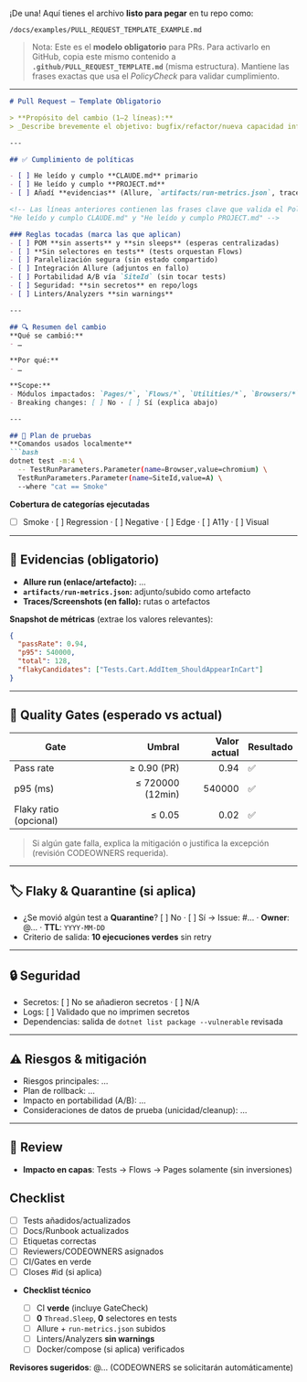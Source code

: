 ¡De una! Aquí tienes el archivo **listo para pegar** en tu repo como:

`/docs/examples/PULL_REQUEST_TEMPLATE_EXAMPLE.md`

> Nota: Este es el **modelo obligatorio** para PRs. Para activarlo en GitHub, copia este mismo contenido a **`.github/PULL_REQUEST_TEMPLATE.md`** (misma estructura). Mantiene las frases exactas que usa el *PolicyCheck* para validar cumplimiento.

---

````markdown
# Pull Request — Template Obligatorio

> **Propósito del cambio (1–2 líneas):**  
> _Describe brevemente el objetivo: bugfix/refactor/nueva capacidad infra/portabilidad, etc._

---

## ✅ Cumplimiento de políticas

- [ ] He leído y cumplo **CLAUDE.md** primario  
- [ ] He leído y cumplo **PROJECT.md**  
- [ ] Añadí **evidencias** (Allure, `artifacts/run-metrics.json`, traces)

<!-- Las líneas anteriores contienen las frases clave que valida el PolicyCheck:
"He leído y cumplo CLAUDE.md" y "He leído y cumplo PROJECT.md" -->

### Reglas tocadas (marca las que aplican)
- [ ] POM **sin asserts** y **sin sleeps** (esperas centralizadas)
- [ ] **Sin selectores en tests** (tests orquestan Flows)
- [ ] Paralelización segura (sin estado compartido)
- [ ] Integración Allure (adjuntos en fallo)
- [ ] Portabilidad A/B vía `SiteId` (sin tocar tests)
- [ ] Seguridad: **sin secretos** en repo/logs
- [ ] Linters/Analyzers **sin warnings**

---

## 🔍 Resumen del cambio
**Qué se cambió:**  
- …

**Por qué:**  
- …

**Scope:**  
- Módulos impactados: `Pages/*`, `Flows/*`, `Utilities/*`, `Browsers/*`, `Config/*`  
- Breaking changes: [ ] No · [ ] Sí (explica abajo)

---

## 🧪 Plan de pruebas
**Comandos usados localmente**
```bash
dotnet test -m:4 \
  -- TestRunParameters.Parameter(name=Browser,value=chromium) \
  TestRunParameters.Parameter(name=SiteId,value=A) \
  --where "cat == Smoke"
````

**Cobertura de categorías ejecutadas**

* [ ] Smoke  ·  \[ ] Regression  ·  \[ ] Negative  ·  \[ ] Edge  ·  \[ ] A11y  ·  \[ ] Visual

---

## 📎 Evidencias (obligatorio)

* **Allure run (enlace/artefacto):** …
* **`artifacts/run-metrics.json`:** adjunto/subido como artefacto
* **Traces/Screenshots (en fallo):** rutas o artefactos

**Snapshot de métricas** (extrae los valores relevantes):

```json
{
  "passRate": 0.94,
  "p95": 540000,
  "total": 128,
  "flakyCandidates": ["Tests.Cart.AddItem_ShouldAppearInCart"]
}
```

---

## 🚦 Quality Gates (esperado vs actual)

| Gate                   |           Umbral | Valor actual | Resultado |
| ---------------------- | ---------------: | -----------: | --------- |
| Pass rate              |      ≥ 0.90 (PR) |         0.94 | ✅         |
| p95 (ms)               | ≤ 720000 (12min) |       540000 | ✅         |
| Flaky ratio (opcional) |           ≤ 0.05 |         0.02 | ✅         |

> Si algún gate falla, explica la mitigación o justifica la excepción (revisión CODEOWNERS requerida).

---

## 🏷️ Flaky & Quarantine (si aplica)

* ¿Se movió algún test a **Quarantine**? \[ ] No · \[ ] Sí → Issue: #… · **Owner**: @… · **TTL**: `YYYY-MM-DD`
* Criterio de salida: **10 ejecuciones verdes** sin retry

---

## 🔒 Seguridad

* Secretos: \[ ] No se añadieron secretos · \[ ] N/A
* Logs: \[ ] Validado que no imprimen secretos
* Dependencias: salida de `dotnet list package --vulnerable` revisada

---

## ⚠️ Riesgos & mitigación

* Riesgos principales: …
* Plan de rollback: …
* Impacto en portabilidad (A/B): …
* Consideraciones de datos de prueba (unicidad/cleanup): …

---

## 👀 Review

* **Impacto en capas**: Tests → Flows → Pages solamente (sin inversiones)

## Checklist
- [ ] Tests añadidos/actualizados
- [ ] Docs/Runbook actualizados
- [ ] Etiquetas correctas
- [ ] Reviewers/CODEOWNERS asignados
- [ ] CI/Gates en verde
- [ ] Closes #id (si aplica)

* **Checklist técnico**

  * [ ] CI **verde** (incluye GateCheck)
  * [ ] **0** `Thread.Sleep`, **0** selectores en tests
  * [ ] Allure + `run-metrics.json` subidos
  * [ ] Linters/Analyzers **sin warnings**
  * [ ] Docker/compose (si aplica) verificados

**Revisores sugeridos**: @… (CODEOWNERS se solicitarán automáticamente)

```